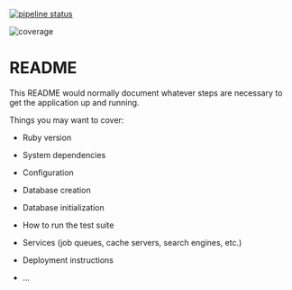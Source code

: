 
[![pipeline status](https://gitlab.com/fitra3/gather/badges/master/pipeline.svg)](https://gitlab.com/fitra3/gather/-/commits/master)

![coverage](https://gitlab.com/gitlab-org/gitlab/badges/main/coverage.svg?job=coverage)

# README

This README would normally document whatever steps are necessary to get the
application up and running.

Things you may want to cover:

* Ruby version

* System dependencies

* Configuration

* Database creation

* Database initialization

* How to run the test suite

* Services (job queues, cache servers, search engines, etc.)

* Deployment instructions

* ...
